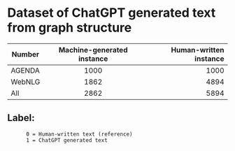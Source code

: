 # Dataset of ChatGPT generated text from graph structure


| Number   |  Machine-generated instance  | Human-written instance | 
|----------|:-------------:|------:|
| AGENDA   |  1000         | 1000  |
| WebNLG   |  1862         | 4894  |
| All      |  2862         |  5894 |


## Label: 
          0 = Human-written text (reference)
          1 = ChatGPT generated text
